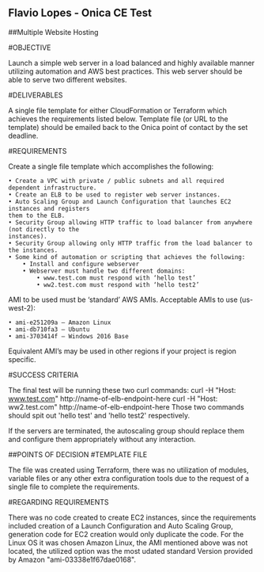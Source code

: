 ## Flavio Lopes - Onica CE Test 

##Multiple Website Hosting

#OBJECTIVE

Launch a simple web server in a load balanced and highly available manner utilizing automation
and AWS best practices. This web server should be able to serve two different websites.

#DELIVERABLES

A single file template for either CloudFormation or Terraform which achieves the requirements
listed below. 
Template file (or URL to the template) should be emailed back to the Onica point of
contact by the set deadline.

#REQUIREMENTS

Create a single file template which accomplishes the following:

    • Create a VPC with private / public subnets and all required dependent infrastructure.
    • Create an ELB to be used to register web server instances.
    • Auto Scaling Group and Launch Configuration that launches EC2 instances and registers
    them to the ELB.
    • Security Group allowing HTTP traffic to load balancer from anywhere (not directly to the
    instances).
    • Security Group allowing only HTTP traffic from the load balancer to the instances.
    • Some kind of automation or scripting that achieves the following:
        • Install and configure webserver
        • Webserver must handle two different domains:
            • www.test.com must respond with ‘hello test’
            • ww2.test.com must respond with ‘hello test2’

AMI to be used must be ‘standard’ AWS AMIs. Acceptable AMIs to use (us-west-2):

    • ami-e251209a – Amazon Linux
    • ami-db710fa3 – Ubuntu
    • ami-3703414f – Windows 2016 Base

Equivalent AMI’s may be used in other regions if your project is region specific.


#SUCCESS CRITERIA

The final test will be running these two curl commands:
    curl -H "Host: www.test.com" http://name-of-elb-endpoint-here
    curl -H "Host: ww2.test.com" http://name-of-elb-endpoint-here
Those two commands should spit out 'hello test' and 'hello test2' respectively.

If the servers are terminated, the autoscaling group should replace them and configure them
appropriately without any interaction.

##POINTS OF DECISION
#TEMPLATE FILE

The file was created using Terraform, there was no utilization of modules, variable files or any other extra configuration tools due to the request of a single file to complete the requirements.

#REGARDING REQUIREMENTS

There was no code created to create EC2 instances, since the requirements included creation of a Launch Configuration and Auto Scaling Group, generation code for EC2 creation would only duplicate the code.
For the Linux OS it was chosen Amazon Linux, the AMI mentioned above was not located, the utilized option was the most udated standard Version provided by Amazon "ami-03338e1f67dae0168".



